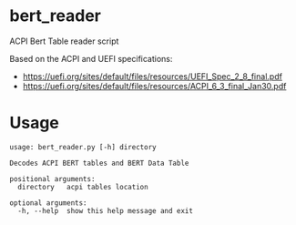 # bert_reader
ACPI Bert Table reader script

Based on the ACPI and UEFI specifications:
- https://uefi.org/sites/default/files/resources/UEFI_Spec_2_8_final.pdf
- https://uefi.org/sites/default/files/resources/ACPI_6_3_final_Jan30.pdf

# Usage
```
usage: bert_reader.py [-h] directory

Decodes ACPI BERT tables and BERT Data Table

positional arguments:
  directory   acpi tables location

optional arguments:
  -h, --help  show this help message and exit
```
